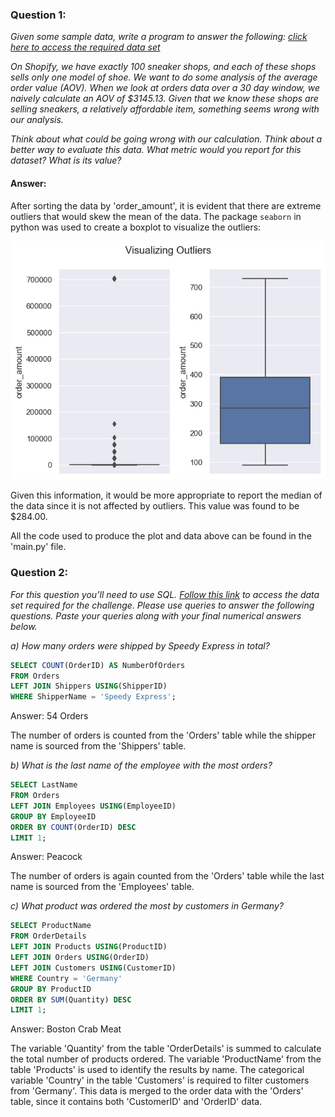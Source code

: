 ### Question 1: 
*Given some sample data, write a program to answer the following: [click here to access the required data set](https://docs.google.com/spreadsheets/d/16i38oonuX1y1g7C_UAmiK9GkY7cS-64DfiDMNiR41LM/edit#gid=0)*

*On Shopify, we have exactly 100 sneaker shops, and each of these shops sells only one model of shoe. We want to do some analysis of the average order value (AOV). When we look at orders data over a 30 day window, we naively calculate an AOV of $3145.13. Given that we know these shops are selling sneakers, a relatively affordable item, something seems wrong with our analysis.*

*Think about what could be going wrong with our calculation. Think about a better way to evaluate this data. 
What metric would you report for this dataset?
What is its value?*

#### Answer:
After sorting the data by 'order_amount', it is evident that there are extreme outliers that would skew the mean of the data. The package `seaborn` in python was used to create a boxplot to visualize the outliers:

![order_data.png](./plots/order_data.png)

Given this information, it would be more appropriate to report the median of the data since it is not affected by outliers. This value was found to be $284.00.

All the code used to produce the plot and data above can be found in the 'main.py' file. 


### Question 2:
*For this question you’ll need to use SQL. [Follow this link](https://www.w3schools.com/SQL/TRYSQL.ASP?FILENAME=TRYSQL_SELECT_ALL) to access the data set required for the challenge. Please use queries to answer the following questions. Paste your queries along with your final numerical answers below.*

*a) How many orders were shipped by Speedy Express in total?*

```SQL
SELECT COUNT(OrderID) AS NumberOfOrders
FROM Orders
LEFT JOIN Shippers USING(ShipperID)
WHERE ShipperName = 'Speedy Express';
```

Answer: 54 Orders

The number of orders is counted from the 'Orders' table while the shipper name is sourced from the 'Shippers' table.

*b) What is the last name of the employee with the most orders?*

```SQL
SELECT LastName
FROM Orders
LEFT JOIN Employees USING(EmployeeID)
GROUP BY EmployeeID
ORDER BY COUNT(OrderID) DESC
LIMIT 1;
```

Answer: Peacock

The number of orders is again counted from the 'Orders' table while the last name is sourced from the 'Employees' table.

*c) What product was ordered the most by customers in Germany?*

```SQL
SELECT ProductName
FROM OrderDetails
LEFT JOIN Products USING(ProductID)
LEFT JOIN Orders USING(OrderID)
LEFT JOIN Customers USING(CustomerID)
WHERE Country = 'Germany'
GROUP BY ProductID
ORDER BY SUM(Quantity) DESC
LIMIT 1;
```

Answer: Boston Crab Meat

The variable 'Quantity' from the table 'OrderDetails' is summed to calculate the total number of products ordered. The variable 'ProductName' from the table 'Products' is used to identify the results by name. The categorical variable 'Country' in the table 'Customers' is required to filter customers from 'Germany'. This data is merged to the order data with the 'Orders' table, since it contains both 'CustomerID' and 'OrderID' data.